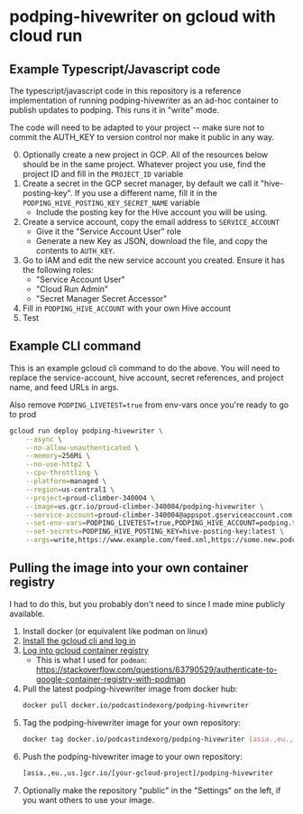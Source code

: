 # podping-hivewriter on gcloud with cloud run

## Example Typescript/Javascript code

The typescript/javascript code in this repository is a reference implementation of running podping-hivewriter as an ad-hoc container to publish updates to podping.  This runs it in "write" mode.

The code will need to be adapted to your project -- make sure not to commit the AUTH_KEY to version control nor make it public in any way.

0. Optionally create a new project in GCP.  All of the resources below should be in the same project.  Whatever project you use, find the project ID and fill in the `PROJECT_ID` variable
1. Create a secret in the GCP secret manager, by default we call it "hive-posting-key".  If you use a different name, fill it in the `PODPING_HIVE_POSTING_KEY_SECRET_NAME` variable
   * Include the posting key for the Hive account you will be using.
2. Create a service account, copy the email address to `SERVICE_ACCOUNT`
   * Give it the "Service Account User" role
   * Generate a new Key as JSON, download the file, and copy the contents to `AUTH_KEY`.  
3. Go to IAM and edit the new service account you created.  Ensure it has the following roles:
   * "Service Account User"
   * "Cloud Run Admin"
   * "Secret Manager Secret Accessor"
4. Fill in `PODPING_HIVE_ACCOUNT` with your own Hive account
5. Test


## Example CLI command

This is an example gcloud cli command to do the above.  You will need to replace the service-account, hive account, secret references, and project name, and feed URLs in args.

Also remove `PODPING_LIVETEST=true` from env-vars once you're ready to go to prod

```bash
gcloud run deploy podping-hivewriter \
    --async \
    --no-allow-unauthenticated \
    --memory=256Mi \
    --no-use-http2 \
    --cpu-throttling \
    --platform=managed \
    --region=us-central1 \
    --project=proud-climber-340004 \
    --image=us.gcr.io/proud-climber-340004/podping-hivewriter \
    --service-account=proud-climber-340004@appspot.gserviceaccount.com \
    --set-env-vars=PODPING_LIVETEST=true,PODPING_HIVE_ACCOUNT=podping.test,PODPING_IGNORE_CONFIG_UPDATES=true,PODPING_SANITY_CHECK=false,PODPING_MEDIUM=podcast,PODPING_REASON=live \
    --set-secrets=PODPING_HIVE_POSTING_KEY=hive-posting-key:latest \
    --args=write,https://www.example.com/feed.xml,https://some.new.podcast.live/feed.xml,http://insecure.example.com/new-feed.xml
```


## Pulling the image into your own container registry

I had to do this, but you probably don't need to since I made mine publicly available.

1. Install docker (or equivalent like podman on linux)
2. [Install the gcloud cli and log in](https://cloud.google.com/sdk/docs/install)
3. [Log into gcloud container registry](https://cloud.google.com/container-registry/docs/advanced-authentication#prereqs)
   * This is what I used for `podman`: https://stackoverflow.com/questions/63790529/authenticate-to-google-container-registry-with-podman
4. Pull the latest podping-hivewriter image from docker hub:
   ```bash
   docker pull docker.io/podcastindexorg/podping-hivewriter
   ```
5. Tag the podping-hivewriter image for your own repository:
   ```bash
   docker tag docker.io/podcastindexorg/podping-hivewriter [asia.,eu.,us.]gcr.io/[your-gcloud-project]/podping-hivewriter
   ```
6. Push the podping-hivewriter image to your own repository:
     ```bash
     [asia.,eu.,us.]gcr.io/[your-gcloud-project]/podping-hivewriter
     ```
7. Optionally make the repository "public" in the "Settings" on the left, if you want others to use your image.
